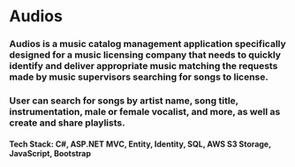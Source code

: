 # Audios
### Audios is a music catalog management application specifically designed for a music licensing company that needs to quickly identify and deliver appropriate music matching the requests made by music supervisors searching for songs to license. 
### User can search for songs by artist name, song title, instrumentation, male or female vocalist, and more, as well as create and share playlists.
#### Tech Stack: C#, ASP.NET MVC, Entity, Identity, SQL, AWS S3 Storage, JavaScript, Bootstrap
